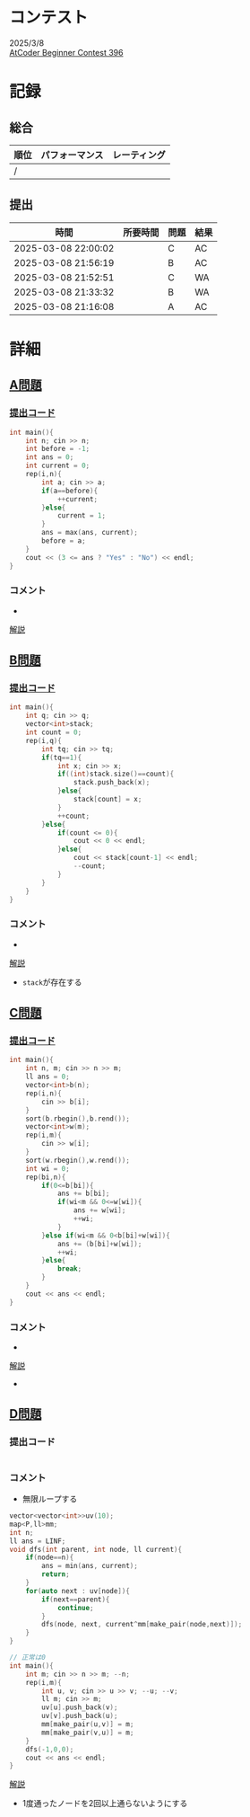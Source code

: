 # コンテスト
2025/3/8<br>
[AtCoder Beginner Contest 396](https://atcoder.jp/contests/abc396)

# 記録
## 総合
|  順位  |  パフォーマンス  | レーティング |
| ---- | ---- | ---- |
|   /   |  |  |

## 提出
|  時間  |  所要時間  |  問題  | 結果 |
| ---- | ---- | ---- | ---- |
| 2025-03-08 22:00:02 |  | C | AC |
| 2025-03-08 21:56:19 |  | B | AC |
| 2025-03-08 21:52:51 |  | C | WA |
| 2025-03-08 21:33:32 |  | B | WA |
| 2025-03-08 21:16:08 |  | A | AC |


# 詳細
## [A問題](https://atcoder.jp/contests/abc396/tasks/abc396_a)
### [提出コード](https://atcoder.jp/contests/abc396/submissions/63515241)
```c++
int main(){
    int n; cin >> n;
    int before = -1;
    int ans = 0;
    int current = 0;
    rep(i,n){
        int a; cin >> a;
        if(a==before){
            ++current;
        }else{
            current = 1;
        }
        ans = max(ans, current);
        before = a;
    }
    cout << (3 <= ans ? "Yes" : "No") << endl;
}
```

### コメント

* 

[解説](https://atcoder.jp/contests/abc396/editorial/12381)


## [B問題](https://atcoder.jp/contests/abc396/tasks/abc396_b)
### [提出コード](https://atcoder.jp/contests/abc396/submissions/63542345)
```c++
int main(){
    int q; cin >> q;
    vector<int>stack;
    int count = 0;
    rep(i,q){
        int tq; cin >> tq;
        if(tq==1){
            int x; cin >> x;
            if((int)stack.size()==count){
                stack.push_back(x);
            }else{
                stack[count] = x;
            }
            ++count;
        }else{
            if(count <= 0){
                cout << 0 << endl;
            }else{
                cout << stack[count-1] << endl;
                --count;
            }
        }
    }
}
```

### コメント

* 

[解説](https://atcoder.jp/contests/abc396/editorial/12389)

* ```stack```が存在する


## [C問題](https://atcoder.jp/contests/abc396/tasks/abc396_c)
### [提出コード](https://atcoder.jp/contests/abc396/submissions/63544171)

```c++
int main(){
    int n, m; cin >> n >> m;
    ll ans = 0;
    vector<int>b(n);
    rep(i,n){
        cin >> b[i];
    }
    sort(b.rbegin(),b.rend());
    vector<int>w(m);
    rep(i,m){
        cin >> w[i];
    }
    sort(w.rbegin(),w.rend());
    int wi = 0;
    rep(bi,n){
        if(0<=b[bi]){
            ans += b[bi];
            if(wi<m && 0<=w[wi]){
                ans += w[wi];
                ++wi;
            }
        }else if(wi<m && 0<b[bi]+w[wi]){
            ans += (b[bi]+w[wi]);
            ++wi;
        }else{
            break;
        }
    }
    cout << ans << endl;
}
```

### コメント
* 

[解説](https://atcoder.jp/contests/abc396/editorial/12387)

* 


## [D問題](https://atcoder.jp/contests/abc396/tasks/abc396_d)
### 提出コード

```c++

```

### コメント
* 無限ループする

```c++
vector<vector<int>>uv(10);
map<P,ll>mm;
int n;
ll ans = LINF;
void dfs(int parent, int node, ll current){
    if(node==n){
        ans = min(ans, current);
        return;
    }
    for(auto next : uv[node]){
        if(next==parent){
            continue;
        }
        dfs(node, next, current^mm[make_pair(node,next)]);
    }
}

// 正常は0
int main(){
    int m; cin >> n >> m; --n;
    rep(i,m){
        int u, v; cin >> u >> v; --u; --v;
        ll m; cin >> m;
        uv[u].push_back(v);
        uv[v].push_back(u);
        mm[make_pair(u,v)] = m;
        mm[make_pair(v,u)] = m;
    }
    dfs(-1,0,0);
    cout << ans << endl;
}
```
[解説](https://atcoder.jp/contests/abc396/editorial/12388)

* 1度通ったノードを2回以上通らないようにする
